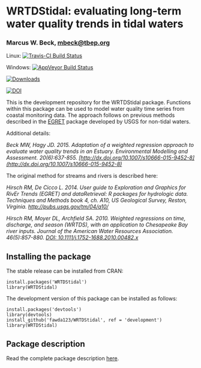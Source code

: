 # WRTDStidal: evaluating long-term water quality trends in tidal waters

### Marcus W. Beck, mbeck@tbep.org

Linux: [![Travis-CI Build Status](http://travis-ci.org/fawda123/WRTDStidal.png?branch=master)](http://travis-ci.org/fawda123/WRTDStidal)

Windows: [![AppVeyor Build Status](http://ci.appveyor.com/api/projects/status/github/fawda123/WRTDStidal?branch=master)](http://ci.appveyor.com/project/fawda123/WRTDStidal)

[![Downloads](https://cranlogs.r-pkg.org/badges/grand-total/WRTDStidal)](https://cran.rstudio.com/package=WRTDStidal)

[![DOI](https://zenodo.org/badge/22622714.svg)](https://zenodo.org/badge/latestdoi/22622714)

This is the development repository for the WRTDStidal package.  Functions within this package can be used to model water quality time series from coastal monitoring data.  The approach follows on previous methods described in the [EGRET](https://github.com/USGS-R/EGRET) package developed by USGS for non-tidal waters.  

Additional details: 

*Beck MW, Hagy JD. 2015. Adaptation of a weighted regression approach to evaluate water quality trends in an Estuary. Environmental Modelling and Assessment. 20(6):637-855. [http://dx.doi.org/10.1007/s10666-015-9452-8](http://dx.doi.org/10.1007/s10666-015-9452-8)*

The original method for streams and rivers is described here:

*Hirsch RM, De Cicco L. 2014. User guide to Exploration and Graphics for RivEr Trends (EGRET) and dataRetrieval: R packages for hydrologic data. Techniques and Methods book 4, ch. A10, US Geological Survey, Reston, Virginia. http://pubs.usgs.gov/tm/04/a10/*

*Hirsch RM, Moyer DL, Archfield SA. 2010. Weighted regressions on time, discharge, and season (WRTDS), with an application to Chesapeake Bay river inputs. Journal of the American Water Resources Association. 46(5):857-880. [DOI: 10.1111/j.1752-1688.2010.00482.x](http://onlinelibrary.wiley.com/doi/10.1111/j.1752-1688.2010.00482.x/abstract)*

## Installing the package

The stable release can be installed from CRAN:

```{r eval = FALSE}
install.packages('WRTDStidal')
library(WRTDStidal)
```

The development version of this package can be installed as follows:

```{r eval = FALSE}
install.packages('devtools')
library(devtools)
install_github('fawda123/WRTDStidal', ref = 'development')
library(WRTDStidal)
```

## Package description

Read the complete package description [here](http://fawda123.github.io/WRTDStidal/articles/overview.html). 
